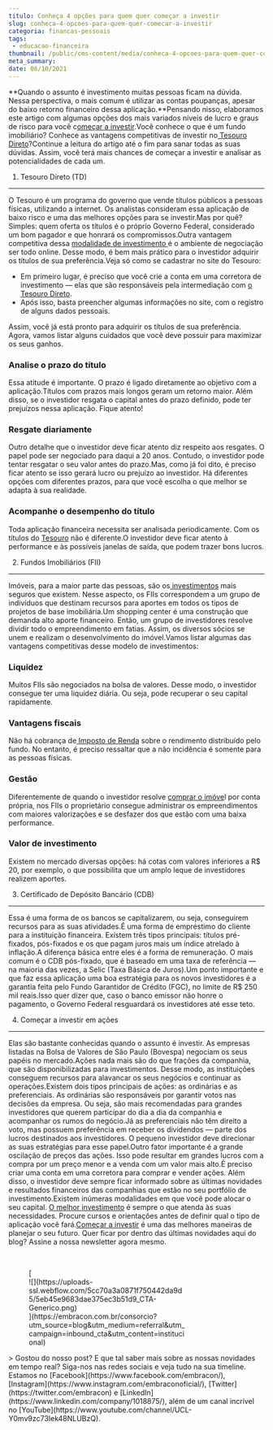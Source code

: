 ```yaml
---
titulo: Conheça 4 opções para quem quer começar a investir
slug: conheca-4-opcoes-para-quem-quer-comecar-a-investir
categoria: financas-pessoais
tags:
 - educacao-financeira
thumbnail: /public/cms-content/media/conheca-4-opcoes-para-quem-quer-comecar-a-investir.png
meta_summary: 
date: 06/10/2021
---
```

**Quando o assunto é investimento muitas pessoas ficam na dúvida. Nessa perspectiva, o mais comum é utilizar as contas poupanças, apesar do baixo retorno financeiro dessa aplicação.**Pensando nisso, elaboramos este artigo com algumas opções dos mais variados níveis de lucro e graus de risco para você c[omeçar a investir](https://www.embracon.com.br/blog/entenda-como-comecar-a-investir-mesmo-com-pouco-dinheiro).Você conhece o que é um fundo imobiliário? Conhece as vantagens competitivas de investir no[ Tesouro Direto](https://www.embracon.com.br/blog/tesouro-direto-guia-rapido-com-tudo-o-que-voce-precisa-saber)?Continue a leitura do artigo até o fim para sanar todas as suas dúvidas. Assim, você terá mais chances de começar a investir e analisar as potencialidades de cada um.

1. Tesouro Direto (TD)
----------------------

O Tesouro é um programa do governo que vende títulos públicos a pessoas físicas, utilizando a internet. Os analistas consideram essa aplicação de baixo risco e uma das melhores opções para se investir.Mas por quê? Simples: quem oferta os títulos é o próprio Governo Federal, considerado um bom pagador e que honrará os compromissos.Outra vantagem competitiva dessa [modalidade de investimento ](https://www.embracon.com.br/blog/8-motivos-que-comprovam-que-consorcio-e-investimento)é o ambiente de negociação ser todo online. Desse modo, é bem mais prático para o investidor adquirir os títulos de sua preferência.Veja só como se cadastrar no site do Tesouro:

- Em primeiro lugar, é preciso que você crie a conta em uma corretora de investimento — elas que são responsáveis pela intermediação com [o Tesouro Direto](https://www.embracon.com.br/blog/tesouro-direto-guia-rapido-com-tudo-o-que-voce-precisa-saber).
- Após isso, basta preencher algumas informações no site, com o registro de alguns dados pessoais.

Assim, você já está pronto para adquirir os títulos de sua preferência. Agora, vamos listar alguns cuidados que você deve possuir para maximizar os seus ganhos.

### Analise o prazo do título

Essa atitude é importante. O prazo é ligado diretamente ao objetivo com a aplicação.Títulos com prazos mais longos geram um retorno maior. Além disso, se o investidor resgata o capital antes do prazo definido, pode ter prejuízos nessa aplicação. Fique atento!

### Resgate diariamente

Outro detalhe que o investidor deve ficar atento diz respeito aos resgates. O papel pode ser negociado para daqui a 20 anos. Contudo, o investidor pode tentar resgatar o seu valor antes do prazo.Mas, como já foi dito, é preciso ficar atento se isso gerará lucro ou prejuízo ao investidor. Há diferentes opções com diferentes prazos, para que você escolha o que melhor se adapta à sua realidade.

### Acompanhe o desempenho do título

Toda aplicação financeira necessita ser analisada periodicamente. Com os títulos do [Tesouro](https://www.embracon.com.br/blog/tesouro-direto-guia-rapido-com-tudo-o-que-voce-precisa-saber) não é diferente.O investidor deve ficar atento à performance e às possíveis janelas de saída, que podem trazer bons lucros.

2. Fundos Imobiliários (FII)
----------------------------

Imóveis, para a maior parte das pessoas, são os[ investimentos](https://www.embracon.com.br/blog/8-motivos-que-comprovam-que-consorcio-e-investimento) mais seguros que existem. Nesse aspecto, os FIIs correspondem a um grupo de indivíduos que destinam recursos para aportes em todos os tipos de projetos de base imobiliária.Um shopping center é uma construção que demanda alto aporte financeiro. Então, um grupo de investidores resolve dividir todo o empreendimento em fatias. Assim, os diversos sócios se unem e realizam o desenvolvimento do imóvel.Vamos listar algumas das vantagens competitivas desse modelo de investimentos:

### Liquidez

Muitos FIIs são negociados na bolsa de valores. Desse modo, o investidor consegue ter uma liquidez diária. Ou seja, pode recuperar o seu capital rapidamente.

### Vantagens fiscais

Não há cobrança de[ Imposto de Renda](https://www.embracon.com.br/blog/irpf-2020-saiba-o-que-mudou-e-como-declarar-seu-consorcio) sobre o rendimento distribuído pelo fundo. No entanto, é preciso ressaltar que a não incidência é somente para as pessoas físicas.

### Gestão

Diferentemente de quando o investidor resolve [comprar o imóve](https://www.embracon.com.br/blog/como-comprar-um-apartamento)l por conta própria, nos FIIs o proprietário consegue administrar os empreendimentos com maiores valorizações e se desfazer dos que estão com uma baixa performance.

### Valor de investimento

Existem no mercado diversas opções: há cotas com valores inferiores a R$ 20, por exemplo, o que possibilita que um amplo leque de investidores realizem aportes.

3. Certificado de Depósito Bancário (CDB)
-----------------------------------------

Essa é uma forma de os bancos se capitalizarem, ou seja, conseguirem recursos para as suas atividades.É uma forma de empréstimo do cliente para a instituição financeira. Existem três tipos principais: títulos pré-fixados, pós-fixados e os que pagam juros mais um índice atrelado à inflação.A diferença básica entre eles é a forma de remuneração. O mais comum é o CDB pós-fixado, que é baseado em uma taxa de referência — na maioria das vezes, a Selic (Taxa Básica de Juros).Um ponto importante e que faz essa aplicação uma boa estratégia para os novos investidores é a garantia feita pelo Fundo Garantidor de Crédito (FGC), no limite de R$ 250 mil reais.Isso quer dizer que, caso o banco emissor não honre o pagamento, o Governo Federal resguardará os investidores até esse teto.

4. Começar a investir em ações
------------------------------

Elas são bastante conhecidas quando o assunto é investir. As empresas listadas na Bolsa de Valores de São Paulo (Bovespa) negociam os seus papéis no mercado.Ações nada mais são do que frações da companhia, que são disponibilizadas para investimentos. Desse modo, as instituições conseguem recursos para alavancar os seus negócios e continuar as operações.Existem dois tipos principais de ações: as ordinárias e as preferenciais. As ordinárias são responsáveis por garantir votos nas decisões da empresa. Ou seja, são mais recomendadas para grandes investidores que querem participar do dia a dia da companhia e acompanhar os rumos do negócio.Já as preferenciais não têm direito a voto, mas possuem preferência em receber os dividendos — parte dos lucros destinados aos investidores. O pequeno investidor deve direcionar as suas estratégias para esse papel.Outro fator importante é a grande oscilação de preços das ações. Isso pode resultar em grandes lucros com a compra por um preço menor e a venda com um valor mais alto.É preciso criar uma conta em uma corretora para comprar e vender ações. Além disso, o investidor deve sempre ficar informado sobre as últimas novidades e resultados financeiros das companhias que estão no seu portfólio de investimento.Existem inúmeras modalidades em que você pode alocar o seu capital. [O melhor investimento](https://www.embracon.com.br/blog/8-motivos-que-comprovam-que-consorcio-e-investimento) é sempre o que atenda às suas necessidades. Procure cursos e orientações antes de definir qual o tipo de aplicação você fará.[Começar a investir](https://www.embracon.com.br/blog/entenda-como-comecar-a-investir-mesmo-com-pouco-dinheiro) é uma das melhores maneiras de planejar o seu futuro. Quer ficar por dentro das últimas novidades aqui do blog? Assine a nossa newsletter agora mesmo.

‍

<figure class="w-richtext-figure-type-image w-richtext-align-center" style="max-width:310px">[<div>![](https://uploads-ssl.webflow.com/5cc70a3a0871f750442da9d5/5eb45e9683dae375ec3b51d9_CTA-Generico.png)</div>](https://embracon.com.br/consorcio?utm_source=blog&utm_medium=referral&utm_campaign=inbound_cta&utm_content=institucional)</figure>> Gostou do nosso post? E que tal saber mais sobre as nossas novidades em tempo real? Siga-nos nas redes sociais e veja tudo na sua timeline. Estamos no [Facebook](https://www.facebook.com/embracon/), [Instagram](https://www.instagram.com/embraconoficial/), [Twitter](https://twitter.com/embracon) e [LinkedIn](https://www.linkedin.com/company/1018875/), além de um canal incrível no [YouTube](https://www.youtube.com/channel/UCL-Y0mv9zc73Iek48NLUBzQ).
